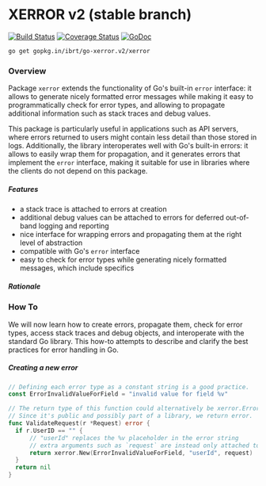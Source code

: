 # XERROR v2 (stable branch)

[![Build Status](https://api.travis-ci.org/ibrt/go-xerror.svg?branch=v2)](https://travis-ci.org/ibrt/go-xerror?branch=v2)
[![Coverage Status](https://coveralls.io/repos/github/ibrt/go-xerror/badge.svg?branch=v2)](https://coveralls.io/github/ibrt/go-xerror?branch=v2)
[![GoDoc](https://godoc.org/gopkg.in/ibrt/go-xerror.v2/xerror?status.svg)](https://godoc.org/gopkg.in/ibrt/go-xerror.v2/xerror)

```
go get gopkg.in/ibrt/go-xerror.v2/xerror
```

### Overview

Package `xerror` extends the functionality of Go's built-in `error` interface: it allows to generate nicely formatted error messages while making it easy to programmatically check for error types, and allowing to propagate additional information such as stack traces and debug values.

This package is particularly useful in applications such as API servers, where errors returned to users might contain less detail than those stored in logs. Additionally, the library interoperates well with Go's built-in errors: it allows to easily wrap them for propagation, and it generates errors that implement the `error` interface, making it suitable for use in libraries where the clients do not depend on this package.

##### Features

- a stack trace is attached to errors at creation
- additional debug values can be attached to errors for deferred out-of-band logging and reporting
- nice interface for wrapping errors and propagating them at the right level of abstraction
- compatible with Go's `error` interface
- easy to check for error types while generating nicely formatted messages, which include specifics

##### Rationale



### How To

We will now learn how to create errors, propagate them, check for error types, access stack traces and debug objects, and interoperate with the standard Go library. This how-to attempts to describe and clarify the best practices for error handling in Go.

##### Creating a new error

```go
// Defining each error type as a constant string is a good practice.
const ErrorInvalidValueForField = "invalid value for field %v"

// The return type of this function could alternatively be xerror.Error.
// Since it's public and possibly part of a library, we return error.
func ValidateRequest(r *Request) error {
  if r.UserID == "" {
      // "userId" replaces the %v placeholder in the error string
      // extra arguments such as `request` are instead only attached to the debug objects slice
      return xerror.New(ErrorInvalidValueForField, "userId", request)
  }
  return nil
}
```

